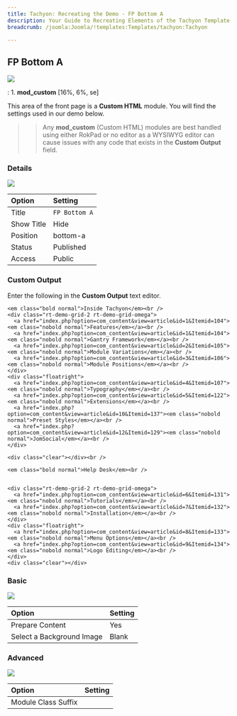 ```yaml
---
title: Tachyon: Recreating the Demo - FP Bottom A
description: Your Guide to Recreating Elements of the Tachyon Template for Joomla
breadcrumb: /joomla:Joomla/!templates:Templates/tachyon:Tachyon

---
```


FP Bottom A
-----

![][demo]

:   1. **mod_custom** [16%, 6%, se]

This area of the front page is a **Custom HTML** module. You will find the settings used in our demo below.

>> Any **mod_custom** (Custom HTML) modules are best handled using either RokPad or no editor as a WYSIWYG editor can cause issues with any code that exists in the **Custom Output** field.

### Details

![][demo2]

| Option     | Setting       |  
| :--------- | :------------ |  
| Title      | `FP Bottom A` |  
| Show Title | Hide          |  
| Position   | bottom-a      |  
| Status     | Published     |  
| Access     | Public        |  

### Custom Output

Enter the following in the **Custom Output** text editor.

~~~
<em class="bold normal">Inside Tachyon</em><br />
<div class="rt-demo-grid-2 rt-demo-grid-omega">
  <a href="index.php?option=com_content&view=article&id=1&Itemid=104"><em class="nobold normal">Features</em></a><br />
  <a href="index.php?option=com_content&view=article&id=1&Itemid=104"><em class="nobold normal">Gantry Framework</em></a><br />
  <a href="index.php?option=com_content&view=article&id=2&Itemid=105"><em class="nobold normal">Module Variations</em></a><br />
  <a href="index.php?option=com_content&view=article&id=3&Itemid=106"><em class="nobold normal">Module Positions</em></a><br />
</div>
<div class="floatright">
  <a href="index.php?option=com_content&view=article&id=4&Itemid=107"><em class="nobold normal">Typography</em></a><br />
  <a href="index.php?option=com_content&view=article&id=5&Itemid=122"><em class="nobold normal">Extensions</em></a><br />
  <a href="index.php?option=com_content&view=article&id=10&Itemid=137"><em class="nobold normal">Preset Styles</em></a><br />
  <a href="index.php?option=com_content&view=article&id=12&Itemid=129"><em class="nobold normal">JomSocial</em></a><br />
</div>

<div class="clear"></div><br />

<em class="bold normal">Help Desk</em><br />


<div class="rt-demo-grid-2 rt-demo-grid-omega">
  <a href="index.php?option=com_content&view=article&id=6&Itemid=131"><em class="nobold normal">Tutorials</em></a><br />
  <a href="index.php?option=com_content&view=article&id=7&Itemid=132"><em class="nobold normal">Installation</em></a><br />
</div>
<div class="floatright">
  <a href="index.php?option=com_content&view=article&id=8&Itemid=133"><em class="nobold normal">Menu Options</em></a><br />
  <a href="index.php?option=com_content&view=article&id=9&Itemid=134"><em class="nobold normal">Logo Editing</em></a><br />
</div>
<div class="clear"></div>
~~~

### Basic

![][demo3]

| Option                    | Setting |  
| :------------------------ | :------ |  
| Prepare Content           | Yes     |  
| Select a Background Image | Blank   |

### Advanced

![][demo4]

| Option              | Setting  |  
| :------------------ | :------- |  
| Module Class Suffix |          |  

[demo]: assets/demo_5.jpeg
[demo2]: assets/demo_7a.jpeg
[demo3]: assets/demo_7b.jpeg
[demo4]: assets/demo_7c.jpeg
